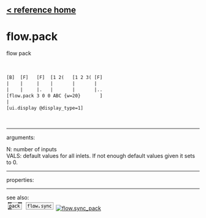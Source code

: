 [< reference home](ceammc_lib.html)
---

# flow.pack


flow pack

```


[B]  [F]   [F]  [1 2(   [1 2 3( [F]
|    |     |    |       |       |
|    |     |.   |       |       |..
[flow.pack 3 0 0 ABC {w=20}       ]
|
[ui.display @display_type=1]

            
```

---
arguments:

N: number of inputs<br>
VALS: default values for all inlets. If not enough default
            values given it sets to 0.<br>

---
properties:


---
see also:<br>
[![pack](img/object_pack.png)](pack.html)
[![flow.sync](img/object_flow.sync.png)](flow.sync.html)
[![flow.sync_pack](img/object_flow.sync_pack.png)](flow.sync_pack.html)
